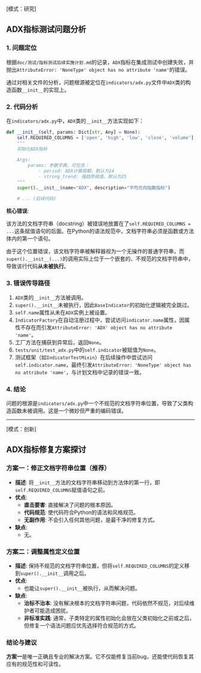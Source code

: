 [模式：研究]
## ADX指标测试问题分析

### 1. 问题定位

根据`doc/测试/指标测试后续实施计划.md`的记录，`ADX`指标在集成测试中创建失败，并抛出`AttributeError: 'NoneType' object has no attribute 'name'`的错误。

通过对相关文件的分析，问题根源被定位在`indicators/adx.py`文件中`ADX`类的构造函数`__init__`的实现上。

### 2. 代码分析

在`indicators/adx.py`中，`ADX`类的`__init__`方法实现如下：

```python
def __init__(self, params: Dict[str, Any] = None):
    self.REQUIRED_COLUMNS = ['open', 'high', 'low', 'close', 'volume']
    """
    初始化ADX指标
    
    Args:
        params: 参数字典，可包含：
            - period: ADX计算周期，默认为14
            - strong_trend: 强趋势阈值，默认为25
    """
    super().__init__(name="ADX", description="平均方向指数指标")
    
    # ... (后续代码)
```

**核心错误**:

该方法的文档字符串（docstring）被错误地放置在了`self.REQUIRED_COLUMNS = ...`这条赋值语句的后面。在Python的语法规范中，文档字符串必须是函数或方法体内的第一个语句。

由于这个位置错误，该文档字符串被解释器视为一个无操作的普通字符串，而`super().__init__(...)`的调用实际上位于一个嵌套的、不规范的文档字符串中，导致该行代码**从未被执行**。

### 3. 错误传导路径

1.  `ADX`类的`__init__`方法被调用。
2.  `super().__init__`未被执行，因此`BaseIndicator`的初始化逻辑被完全跳过。
3.  `self.name`属性从未在`ADX`实例上被设置。
4.  `IndicatorFactory`在自动注册过程中，尝试访问`indicator.name`属性，因属性不存在而引发`AttributeError: 'ADX' object has no attribute 'name'`。
5.  工厂方法在捕获到异常后，返回`None`。
6.  `tests/unit/test_adx.py`中的`self.indicator`被赋值为`None`。
7.  测试框架（如`IndicatorTestMixin`）在后续操作中尝试访问`self.indicator.name`，最终引发`AttributeError: 'NoneType' object has no attribute 'name'`，与计划文档中记录的错误一致。

### 4. 结论

问题的根源是`indicators/adx.py`中一个不规范的文档字符串位置，导致了父类构造函数未被调用。这是一个微妙但严重的编码错误。

---

[模式：创新]
## ADX指标修复方案探讨

### 方案一：修正文档字符串位置（推荐）

- **描述**: 将`__init__`方法的文档字符串移动到方法体的第一行，即`self.REQUIRED_COLUMNS`赋值语句之前。
- **优点**:
    - **直击要害**: 直接解决了问题的根本原因。
    - **代码规范**: 使代码符合Python的语法和风格规范。
    - **无副作用**: 不会引入任何其他问题，是最干净的修复方式。
- **缺点**:
    - 无。

### 方案二：调整属性定义位置

- **描述**: 保持不规范的文档字符串位置，但将`self.REQUIRED_COLUMNS`的定义移到`super().__init__`调用之后。
- **优点**:
    - 也能让`super().__init__`被执行，从而解决问题。
- **缺点**:
    - **治标不治本**: 没有解决根本的文档字符串问题，代码依然不规范，对后续维护者可能造成困扰。
    - **非标准实践**: 通常，子类特定的属性初始化会放在父类初始化之前或之后，但修复一个语法问题应优先选择符合规范的方式。

### 结论与建议

**方案一**是唯一正确且专业的解决方案。它不仅能修复当前bug，还能使代码恢复其应有的规范性和可读性。 